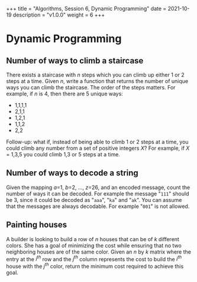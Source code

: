 +++
title = "Algorithms, Session 6, Dynamic Programming"
date = 2021-10-19
description = "v1.0.0"
weight = 6
+++

# Dynamic Programming
## **Number of ways to climb a staircase**
There exists a staircase with $n$ steps which you can climb up either 1 or 2 steps at a time. Given $n$, write a function that returns the number of unique ways you can climb the staircase. The order of the steps matters. For example, if $n$ is 4, then there are 5 unique ways:
-  $1$,$1$,$1$,$1$
-  $2$,$1$,$1$
-  $1$,$2$,$1$
-  $1$,$1$,$2$
-  $2$,$2$

Follow-up: what if, instead of being able to climb 1 or 2 steps at a time, you could climb any number from a set of positive integers $X$? For example, if $X$ = $1$,$3$,$5$ you could climb 1,3 or 5 steps at a time.

## **Number of ways to decode a string**
Given the mapping $a$=$1$, $b$=$2$, $\ldots$, $z$=$26$, and an encoded message, count the number of ways it can be decoded. For example the message "`111`" should be $3$, since it could be decoded as "`aaa`", "`ka`" and "`ak`".
You can assume that the messages are always decodable. For example "`001`" is not allowed.

## **Painting houses**
A builder is looking to build a row of $n$ houses that can be of $k$ different colors. She has a goal of minimizing the cost while ensuring that no two neighboring houses are of the same color. Given an $n$ by $k$ matrix where the entry at the $i^{th}$ row and the $j^{th}$ column represents the cost to build the $i^{th}$ house with the $j^{th}$ color, return the minimum cost required to achieve this goal.
